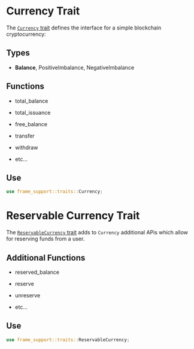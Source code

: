 # Currency Trait

The [`Currency` trait](https://substrate.dev/rustdocs/master/srml_support/traits/trait.Currency.html) defines the interface for a simple blockchain cryptocurrency:

## Types

* **Balance**, PositiveImbalance, NegativeImbalance

## Functions

* total_balance

* total_issuance

* free_balance

* transfer

* withdraw

* etc...

## Use

```rust
use frame_support::traits::Currency;
```

<!-- slide:break -->

# Reservable Currency Trait

The [`ReservableCurrency` trait](https://substrate.dev/rustdocs/master/srml_support/traits/trait.ReservableCurrency.html) adds to `Currency` additional APis which allow for reserving funds from a user.

## Additional Functions

* reserved_balance

* reserve

* unreserve

* etc...

## Use

```rust
use frame_support::traits::ReservableCurrency;
```
